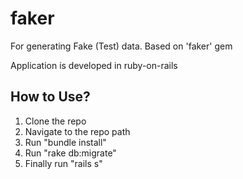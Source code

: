 # faker
For generating Fake (Test) data. Based on 'faker' gem

Application is developed in ruby-on-rails

## How to Use?

1. Clone the repo
2. Navigate to the repo path
3. Run "bundle install"
4. Run "rake db:migrate"
5. Finally run "rails s" 

